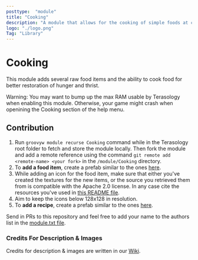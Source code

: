 ```yaml
---
posttype:  "module"  
title: "Cooking"
description: "A module that allows for the cooking of simple foods at certain Workstations."
logo: "./logo.png"
Tag: "Library"
---
```


Cooking
============

This module adds several raw food items and the ability to cook food for better restoration of hunger and thrist.

Warning: You may want to bump up the max RAM usable by Terasology when enabling this module. Otherwise, your game might
crash when openining the Cooking section of the help menu.

## Contribution
1. Run `groovyw module recurse Cooking` command while in the Terasology root folder to fetch and store the module locally. Then fork the module and add a remote reference using the command `git remote add <remote-name> <your fork>` in the `/module/Cooking` directory.  
2. To **add a food item**, create a prefab similar to the ones [here](https://github.com/Terasology/Cooking/tree/master/assets/prefabs/food/raw).
3. While adding an icon for the food item, make sure that either you've created the textures for the new items, or the source you retrieved them from is compatible with the Apache 2.0 license. In any case cite the resources you've used in [this README file](https://github.com/Terasology/Cooking/blob/master/README.md).
4. Aim to keep the icons below 128x128 in resolution.
5. To **add a recipe**, create a prefab similar to the ones [here](https://github.com/Terasology/Cooking/tree/master/assets/prefabs/recipe/cook).

Send in PRs to this repository and feel free to add your name to the authors list in the [module.txt file](https://github.com/Terasology/Cooking/blob/master/module.txt).

### Credits For Description & Images

Credits for description & images are written in our [Wiki](https://github.com/Terasology/Cooking/wiki/Contributors).

